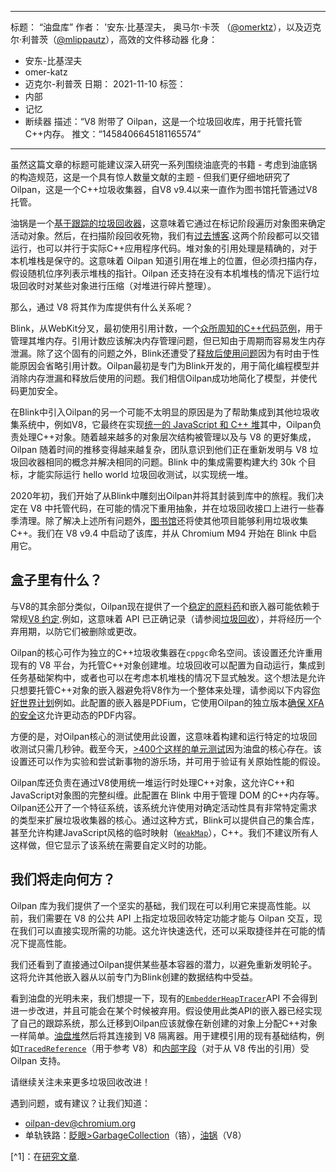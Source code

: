 ***

标题： “油盘库”
作者： '安东·比基涅夫， 奥马尔·卡茨 （[@omerktz](https://twitter.com/omerktz)），以及迈克尔·利普茨（[@mlippautz](https://twitter.com/mlippautz)），高效的文件移动器
化身：

*   安东-比基涅夫
*   omer-katz
*   迈克尔-利普茨
    日期： 2021-11-10
    标签：
*   内部
*   记忆
*   断续器
    描述：“V8 附带了 Oilpan，这是一个垃圾回收库，用于托管托管C++内存。
    推文：“1458406645181165574”

***

虽然这篇文章的标题可能建议深入研究一系列围绕油底壳的书籍 - 考虑到油底锅的构造规范，这是一个具有惊人数量文献的主题 - 但我们更仔细地研究了Oilpan，这是一个C++垃圾收集器，自V8 v9.4以来一直作为图书馆托管通过V8托管。

油锅是一个[基于跟踪的垃圾回收器](https://en.wikipedia.org/wiki/Tracing_garbage_collection)，这意味着它通过在标记阶段遍历对象图来确定活动对象。然后，在扫描阶段回收死物，我们有[过去博客](https://v8.dev/blog/high-performance-cpp-gc).这两个阶段都可以交错运行，也可以并行于实际C++应用程序代码。堆对象的引用处理是精确的，对于本机堆栈是保守的。这意味着 Oilpan 知道引用在堆上的位置，但必须扫描内存，假设随机位序列表示堆栈的指针。Oilpan 还支持在没有本机堆栈的情况下运行垃圾回收时对某些对象进行压缩（对堆进行碎片整理）。

那么，通过 V8 将其作为库提供有什么关系呢？

Blink，从WebKit分叉，最初使用引用计数，一个[众所周知的C++代码范例](https://en.cppreference.com/w/cpp/memory/shared_ptr)，用于管理其堆内存。引用计数应该解决内存管理问题，但已知由于周期而容易发生内存泄漏。除了这个固有的问题之外，Blink还遭受了[释放后使用问题](https://en.wikipedia.org/wiki/Dangling_pointer)因为有时由于性能原因会省略引用计数。Oilpan最初是专门为Blink开发的，用于简化编程模型并消除内存泄漏和释放后使用的问题。我们相信Oilpan成功地简化了模型，并使代码更加安全。

在Blink中引入Oilpan的另一个可能不太明显的原因是为了帮助集成到其他垃圾收集系统中，例如V8，它最终在实现[统一的 JavaScript 和 C++ 堆](https://v8.dev/blog/tracing-js-dom)其中，Oilpan负责处理C++对象。随着越来越多的对象层次结构被管理以及与 V8 的更好集成，Oilpan 随着时间的推移变得越来越复杂，团队意识到他们正在重新发明与 V8 垃圾回收器相同的概念并解决相同的问题。Blink 中的集成需要构建大约 30k 个目标，才能实际运行 hello world 垃圾回收测试，以实现统一堆。

2020年初，我们开始了从Blink中雕刻出Oilpan并将其封装到库中的旅程。我们决定在 V8 中托管代码，在可能的情况下重用抽象，并在垃圾回收接口上进行一些春季清理。除了解决上述所有问题外，[图书馆](https://docs.google.com/document/d/1ylZ25WF82emOwmi_Pg-uU6BI1A-mIbX_MG9V87OFRD8/)还将使其他项目能够利用垃圾收集C++。我们在 V8 v9.4 中启动了该库，并从 Chromium M94 开始在 Blink 中启用它。

## 盒子里有什么？

与V8的其余部分类似，Oilpan现在提供了一个[稳定的原料药](https://chromium.googlesource.com/v8/v8.git/+/HEAD/include/cppgc/)和嵌入器可能依赖于常规[V8 约定](https://v8.dev/docs/api).例如，这意味着 API 已正确记录（请参阅[垃圾回收](https://chromium.googlesource.com/v8/v8.git/+/main/include/cppgc/garbage-collected.h#17)），并将经历一个弃用期，以防它们被删除或更改。

Oilpan的核心可作为独立的C++垃圾收集器在`cppgc`命名空间。该设置还允许重用现有的 V8 平台，为托管C++对象创建堆。垃圾回收可以配置为自动运行，集成到任务基础架构中，或者也可以在考虑本机堆栈的情况下显式触发。这个想法是允许只想要托管C++对象的嵌入器避免将V8作为一个整体来处理，请参阅以下内容[你好世界计划](https://chromium.googlesource.com/v8/v8.git/+/main/samples/cppgc/hello-world.cc)例如。此配置的嵌入器是PDFium，它使用Oilpan的独立版本[确保 XFA 的安全](https://groups.google.com/a/chromium.org/g/chromium-dev/c/RAqBXZWsADo/m/9NH0uGqCAAAJ?utm_medium=email\&utm_source=footer)这允许更动态的PDF内容。

方便的是，对Oilpan核心的测试使用此设置，这意味着构建和运行特定的垃圾回收测试只需几秒钟。截至今天，[>400个这样的单元测试](https://source.chromium.org/chromium/chromium/src/+/main:v8/test/unittests/heap/cppgc/)因为油盘的核心存在。该设置还可以作为实验和尝试新事物的游乐场，并可用于验证有关原始性能的假设。

Oilpan库还负责在通过V8使用统一堆运行时处理C++对象，这允许C++和JavaScript对象图的完整纠缠。此配置在 Blink 中用于管理 DOM 的C++内存等。Oilpan还公开了一个特征系统，该系统允许使用对确定活动性具有非常特定需求的类型来扩展垃圾收集器的核心。通过这种方式，Blink可以提供自己的集合库，甚至允许构建JavaScript风格的临时映射（[`WeakMap`](https://developer.mozilla.org/en-US/docs/Web/JavaScript/Reference/Global_Objects/WeakMap)），C++。我们不建议所有人这样做，但它显示了该系统在需要自定义时的功能。

## 我们将走向何方？

Oilpan 库为我们提供了一个坚实的基础，我们现在可以利用它来提高性能。以前，我们需要在 V8 的公共 API 上指定垃圾回收特定功能才能与 Oilpan 交互，现在我们可以直接实现所需的功能。这允许快速迭代，还可以采取捷径并在可能的情况下提高性能。

我们还看到了直接通过Oilpan提供某些基本容器的潜力，以避免重新发明轮子。这将允许其他嵌入器从以前专门为Blink创建的数据结构中受益。

看到油盘的光明未来，我们想提一下，现有的[`EmbedderHeapTracer`](https://source.chromium.org/chromium/chromium/src/+/main:v8/include/v8-embedder-heap.h;l=75)API 不会得到进一步改进，并且可能会在某个时候被弃用。假设使用此类API的嵌入器已经实现了自己的跟踪系统，那么迁移到Oilpan应该就像在新创建的对象上分配C++对象一样简单。[油盘堆](https://source.chromium.org/chromium/chromium/src/+/main:v8/include/v8-cppgc.h;l=91)然后将其连接到 V8 隔离器。用于建模引用的现有基础结构，例如[`TracedReference`](https://source.chromium.org/chromium/chromium/src/+/main:v8/include/v8-traced-handle.h;l=334)（用于参考 V8）和[内部字段](https://source.chromium.org/chromium/chromium/src/+/main:v8/include/v8-object.h;l=502)（对于从 V8 传出的引用）受 Oilpan 支持。

请继续关注未来更多垃圾回收改进！

遇到问题，或有建议？让我们知道：

*   <oilpan-dev@chromium.org>
*   单轨铁路：[眨眼>GarbageCollection](https://bugs.chromium.org/p/chromium/issues/entry?template=Defect+report+from+user\&components=Blink%3EGarbageCollection)（铬），[油锅](https://bugs.chromium.org/p/v8/issues/entry?template=Defect+report+from+user\&components=Oilpan)（V8）

\[^1]：在[研究文章](https://research.google/pubs/pub48052/).
